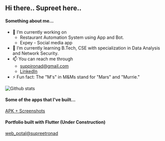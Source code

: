 ## Hi there.. Supreet here..

#### Something about me...

- 🔭 I’m currently working on 
     - Restaurant Automation System using App and Bot.
     - Expey - Social media app
- 🌱 I’m currently learning B.Tech, CSE with specialization in Data Analysis and Network Security.
- 📫 You can reach me through 
     - suppironad@gmail.com
     - [LinkedIn](https://www.linkedin.com/in/supreet-ronad/)
- ⚡ Fun fact: The "M's" in M&Ms stand for "Mars" and "Murrie."



![Github stats](https://github-readme-stats.vercel.app/api?username=SupreetRonad)

#### Some of the apps that I've built...

[APK + Screenshots](https://drive.google.com/drive/folders/1Q_7CsLuHp1WM1Gpf9f7YwWtv8PVWpBsM?usp=sharing)

#### Portfolio built with Flutter (Under Construction)

[web_potal@supreetronad](https://supreetronad.github.io/web_portal/)

